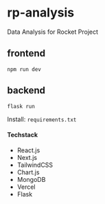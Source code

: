 # rp-analysis
Data Analysis for Rocket Project

## frontend
`npm run dev`

## backend
`flask run`

Install: `requirements.txt`

#### Techstack
- React.js
- Next.js
- TailwindCSS
- Chart.js
- MongoDB
- Vercel
- Flask